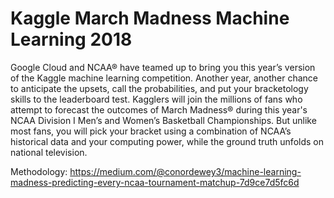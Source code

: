 # Kaggle March Madness Machine Learning 2018
Google Cloud and NCAA® have teamed up to bring you this year’s version of the Kaggle machine learning competition. Another year, another chance to anticipate the upsets, call the probabilities, and put your bracketology skills to the leaderboard test. Kagglers will join the millions of fans who attempt to forecast the outcomes of March Madness® during this year's NCAA Division I Men’s and Women’s Basketball Championships. But unlike most fans, you will pick your bracket using a combination of NCAA’s historical data and your computing power, while the ground truth unfolds on national television.

Methodology: https://medium.com/@conordewey3/machine-learning-madness-predicting-every-ncaa-tournament-matchup-7d9ce7d5fc6d
 

